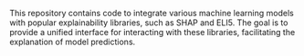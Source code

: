 This repository contains code to integrate various machine learning models with popular explainability libraries, such as SHAP and ELI5. The goal is to provide a unified interface for interacting with these libraries, facilitating the explanation of model predictions.